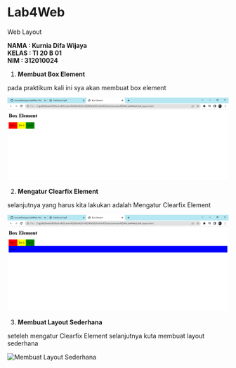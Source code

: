 # Lab4Web
Web Layout

**NAMA : Kurnia Difa Wijaya**<br>
**KELAS : TI 20 B 01**<br>
**NIM : 312010024**


1. **Membuat Box Element**

pada praktikum kali ini sya akan membuat box element

![Membuat Box Element](gambar1.PNG)

2. **Mengatur Clearfix Element**

selanjutnya yang harus kita lakukan adalah Mengatur Clearfix Element

![Mengatur Clearfix Element](gambar2.PNG)

3. **Membuat Layout Sederhana**

seteleh mengatur Clearfix Element selanjutnya kuta membuat layout sederhana

![Membuat Layout Sederhana]()